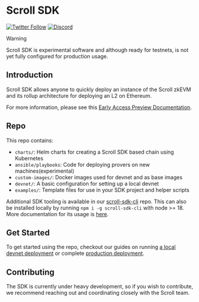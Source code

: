 # Scroll SDK
[![Twitter Follow](https://img.shields.io/twitter/follow/Scroll_ZKP?style=social)](https://twitter.com/Scroll_ZKP)
[![Discord](https://img.shields.io/discord/984015101017346058?color=%235865F2&label=Discord&logo=discord&logoColor=%23fff)](https://discord.gg/scroll)

> [!WARNING]
> Scroll SDK is experimental software and although ready for testnets, is not yet fully configured for production usage.

## Introduction

Scroll SDK allows anyone to quickly deploy an instance of the Scroll zkEVM and its rollup architecture for deploying an L2 on Ethereum.

For more information, please see this [Early Access Preview Documentation](https://scroll-sdk-init.docs.scroll.xyz/en/sdk/).

## Repo
This repo contains:
- `charts/`: Helm charts for creating a Scroll SDK based chain using Kubernetes
- `ansible/playbooks`: Code for deploying provers on new machines(experimental)
- `custom-images/`: Docker images used for devnet and as base images
- `devnet/`: A basic configuration for setting up a local devnet
- `examples/`: Template files for use in your SDK project and helper scripts
  
Additional SDK tooling is available in our [scroll-sdk-cli](https://www.npmjs.com/package/scroll-sdk-cli) repo. This can also be installed locally by running `npm i -g scroll-sdk-cli` with node >= 18. More documentation for its usage is [here](https://scroll-sdk-init.docs.scroll.xyz/en/sdk/).

## Get Started

To get started using the repo, checkout our guides on running [a local devnet deployment](https://scroll-sdk-init.docs.scroll.xyz/en/sdk/guides/devnet-deployment/) or complete [production deployment](https://scroll-sdk-init.docs.scroll.xyz/en/sdk/guides/production-deployment/).

## Contributing

The SDK is currently under heavy development, so if you wish to contribute, we recommend reaching out and coordinating closely with the Scroll team.